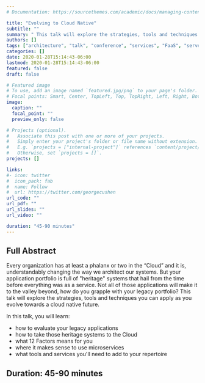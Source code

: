 ```yaml
---
# Documentation: https://sourcethemes.com/academic/docs/managing-content/

title: "Evolving to Cloud Native"
subtitle: ""
summary: " This talk will explore the strategies, tools and techniques you can apply as you evolve towards a cloud native future."
authors: []
tags: ["architecture", "talk", "conference", "services", "FaaS", "serverless", "k8s", "kubernetes", "docker", "spring", "cloud", "12factor", "microservices", "functions", "trade-offs", "technology", "techniques"]
categories: []
date: 2020-01-28T15:14:43-06:00
lastmod: 2020-01-28T15:14:43-06:00
featured: false
draft: false

# Featured image
# To use, add an image named `featured.jpg/png` to your page's folder.
# Focal points: Smart, Center, TopLeft, Top, TopRight, Left, Right, BottomLeft, Bottom, BottomRight.
image:
  caption: ""
  focal_point: ""
  preview_only: false

# Projects (optional).
#   Associate this post with one or more of your projects.
#   Simply enter your project's folder or file name without extension.
#   E.g. `projects = ["internal-project"]` references `content/project/deep-learning/index.md`.
#   Otherwise, set `projects = []`.
projects: []

links:
#- icon: twitter
#  icon_pack: fab
#  name: Follow
#  url: https://twitter.com/georgecushen
url_code: ""
url_pdf: ""
url_slides: ""
url_video: ""

duration: "45-90 minutes"
---
```

## Full Abstract
Every organization has at least a phalanx or two in the “Cloud” and it is, understandably changing the way we architect our systems. But your application portfolio is full of "heritage" systems that hail from the time before everything was as a service. Not all of those applications will make it to the valley beyond, how do you grapple with your legacy portfolio? This talk will explore the strategies, tools and techniques you can apply as you evolve towards a cloud native future.

In this talk, you will learn:

* how to evaluate your legacy applications
* how to take those heritage systems to the Cloud
* what 12 Factors means for you
* where it makes sense to use microservices
* what tools and services you'll need to add to your repertoire
## Duration: 45-90 minutes
